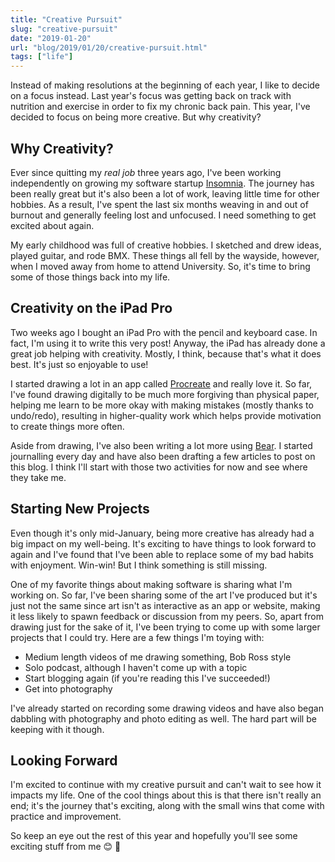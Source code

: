 ```yaml
---
title: "Creative Pursuit"
slug: "creative-pursuit"
date: "2019-01-20"
url: "blog/2019/01/20/creative-pursuit.html"
tags: ["life"]
---
```


Instead of making resolutions at the beginning of each year, I like to decide on a focus instead. Last year's focus was getting back on track with nutrition and exercise in order to fix my chronic back pain. This year, I've decided to focus on being more creative. But why creativity?

## Why Creativity?
Ever since quitting my _real job_ three years ago, I've been working independently on growing my software startup [Insomnia](https://insomnia.rest). The journey has been really great but it's also been a lot of work, leaving little time for other hobbies. As a result, I've spent the last six months weaving in and out of burnout and generally feeling lost and unfocused. I need something to get excited about again.

My early childhood was full of creative hobbies. I sketched and drew ideas, played guitar, and rode BMX. These things all fell by the wayside, however, when I moved away from home to attend University. So, it's time to bring some of those things back into my life.

## Creativity on the iPad Pro
Two weeks ago I bought an iPad Pro with the pencil and keyboard case. In fact, I'm using it to write this very post! Anyway, the iPad has already done a great job helping with creativity. Mostly, I think, because that's what it does best. It's just so enjoyable to use! 

I started drawing a lot in an app called [Procreate](https://procreate.art) and really love it. So far, I've found drawing digitally to be much more forgiving than physical paper, helping me learn to be more okay with making mistakes (mostly thanks to undo/redo), resulting in higher-quality work which helps provide motivation to create things more often. 

Aside from drawing, I've also been writing a lot more using [Bear](https://bear.app). I started journalling every day and have also been drafting a few articles to post on this blog. I think I'll start with those two activities for now and see where they take me.

## Starting New Projects
Even though it's only mid-January, being more creative has already had a big impact on my well-being. It's exciting to have things to look forward to again and I've found that I've been able to replace some of my bad habits with enjoyment. Win-win! But I think something is still missing.

One of my favorite things about making software is sharing what I'm working on. So far, I've been sharing some of the art I've produced but it's just not the same since art isn't as interactive as an app or website, making it less likely to spawn feedback or discussion from my peers. So, apart from drawing just for the sake of it, I've been trying to come up with some larger projects that I could try. Here are a few things I'm toying with:

- Medium length videos of me drawing something, Bob Ross style
- Solo podcast, although I haven't come up with a topic
- Start blogging again (if you're reading this I've succeeded!)
- Get into photography

I've already started on recording some drawing videos and have also began dabbling with photography and photo editing as well. The hard part will be keeping with it though.

## Looking Forward
I'm excited to continue with my creative pursuit and can't wait to see how it impacts my life. One of the cool things about this is that there isn't really an end; it's the journey that's exciting, along with the small wins that come with practice and improvement.

So keep an eye out the rest of this year and hopefully you'll see some exciting stuff from me 😊 🎉 